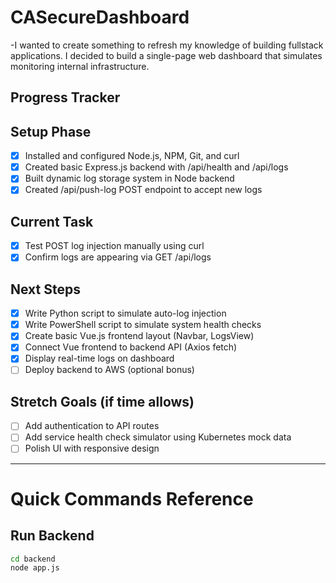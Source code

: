 # CASecureDashboard
-I wanted to create something to refresh my knowledge of building fullstack applications. I decided to build a single-page web dashboard that simulates monitoring internal infrastructure.


## Progress Tracker
##  Setup Phase
- [x] Installed and configured Node.js, NPM, Git, and curl
- [x] Created basic Express.js backend with /api/health and /api/logs
- [x] Built dynamic log storage system in Node backend
- [x] Created /api/push-log POST endpoint to accept new logs

##  Current Task
- [x] Test POST log injection manually using curl
- [x] Confirm logs are appearing via GET /api/logs

## Next Steps
- [x] Write Python script to simulate auto-log injection
- [x] Write PowerShell script to simulate system health checks
- [x] Create basic Vue.js frontend layout (Navbar, LogsView)
- [x] Connect Vue frontend to backend API (Axios fetch)
- [x] Display real-time logs on dashboard
- [ ] Deploy backend to AWS (optional bonus)

## Stretch Goals (if time allows)
- [ ] Add authentication to API routes
- [ ] Add service health check simulator using Kubernetes mock data
- [ ] Polish UI with responsive design
---

# Quick Commands Reference

## Run Backend
```bash
cd backend
node app.js
